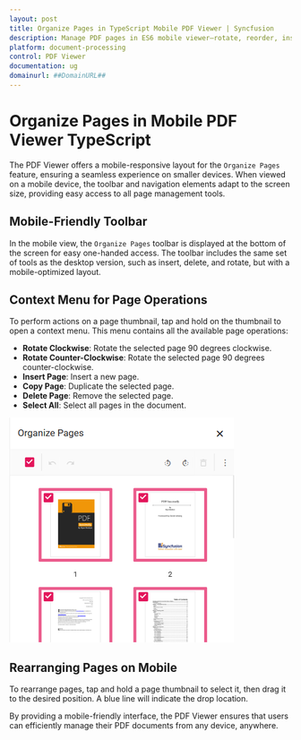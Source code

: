 ```yaml
---
layout: post
title: Organize Pages in TypeScript Mobile PDF Viewer | Syncfusion
description: Manage PDF pages in ES6 mobile viewer—rotate, reorder, insert, delete, and copy pages for a smooth mobile experience.
platform: document-processing
control: PDF Viewer
documentation: ug
domainurl: ##DomainURL##
---
```


# Organize Pages in Mobile PDF Viewer TypeScript

The PDF Viewer offers a mobile-responsive layout for the `Organize Pages` feature, ensuring a seamless experience on smaller devices. When viewed on a mobile device, the toolbar and navigation elements adapt to the screen size, providing easy access to all page management tools.

## Mobile-Friendly Toolbar

In the mobile view, the `Organize Pages` toolbar is displayed at the bottom of the screen for easy one-handed access. The toolbar includes the same set of tools as the desktop version, such as insert, delete, and rotate, but with a mobile-optimized layout.

## Context Menu for Page Operations

To perform actions on a page thumbnail, tap and hold on the thumbnail to open a context menu. This menu contains all the available page operations:

*   **Rotate Clockwise**: Rotate the selected page 90 degrees clockwise.
*   **Rotate Counter-Clockwise**: Rotate the selected page 90 degrees counter-clockwise.
*   **Insert Page**: Insert a new page.
*   **Copy Page**: Duplicate the selected page.
*   **Delete Page**: Remove the selected page.
*   **Select All**: Select all pages in the document.


![Alt text](../images/Context-Menu-Page-Operations1.png)

## Rearranging Pages on Mobile

To rearrange pages, tap and hold a page thumbnail to select it, then drag it to the desired position. A blue line will indicate the drop location.

By providing a mobile-friendly interface, the PDF Viewer ensures that users can efficiently manage their PDF documents from any device, anywhere.
